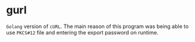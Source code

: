# gurl

`Golang` version of `cURL`.
The main reason of this program was being able to use `PKCS#12` file and entering the export password on runtime.
